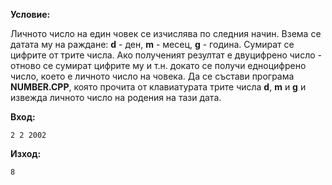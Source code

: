 **Условие:**

Личното число на един човек се изчислява по следния начин. Взема се датата му на раждане: **d** - ден, **m** - месец, **g** - година. Сумират се цифрите от трите числа. Ако полученият резултат е двуцифрено число - отново се сумират цифрите му и т.н. докато се получи едноцифрено число, което е личното число на човека. Да се състави програма **NUMBER.CPP**, която прочита от клавиатурата трите числа **d**, **m** и **g** и извежда личното число на родения на тази дата.

**Вход:**

	2 2 2002

**Изход:**

	8